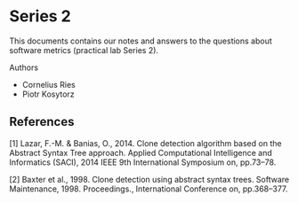 # Series 2

This documents contains our notes and answers to the questions about software metrics (practical lab Series 2).

Authors

* Cornelius Ries
* Piotr Kosytorz


## References

\[1\] Lazar, F.-M. & Banias, O., 2014. Clone detection algorithm based on the Abstract Syntax Tree approach. Applied Computational Intelligence and Informatics (SACI), 2014 IEEE 9th International Symposium on, pp.73–78.

\[2\] Baxter et al., 1998. Clone detection using abstract syntax trees. Software Maintenance, 1998. Proceedings., International Conference on, pp.368–377.
